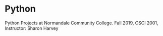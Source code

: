 # Python
Python Projects at Normandale Community College. 
Fall 2019,
CSCI 2001,
Instructor: Sharon Harvey
